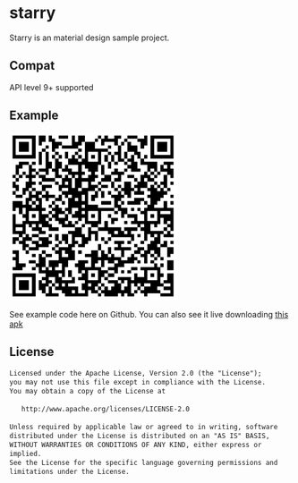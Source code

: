 # starry
Starry is an material design sample project.

## Compat
API level 9+ supported

## Example
<img src="https://github.com/matrixxun/starry/raw/master/apk/qrcode.png" width="300"> 

See example code here on Github. You can also see it live downloading [this apk](https://github.com/matrixxun/starry/raw/master/apk/starry_sample.apk)

License
--------


    Licensed under the Apache License, Version 2.0 (the "License");
    you may not use this file except in compliance with the License.
    You may obtain a copy of the License at

       http://www.apache.org/licenses/LICENSE-2.0

    Unless required by applicable law or agreed to in writing, software
    distributed under the License is distributed on an "AS IS" BASIS,
    WITHOUT WARRANTIES OR CONDITIONS OF ANY KIND, either express or implied.
    See the License for the specific language governing permissions and
    limitations under the License.
